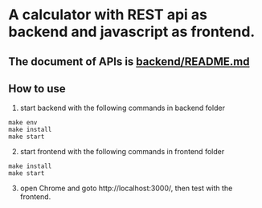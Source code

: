 # A calculator with REST api as backend and javascript as frontend.

## The document of APIs is [backend/README.md](https://github.com/lidgen/calculator/blob/master/backend/README.md)

## How to use

1. start backend with the following commands in backend folder
```
make env
make install
make start
```

2. start frontend with the following commands in frontend folder
```
make install
make start
```

3. open Chrome and goto http://localhost:3000/, then test with the frontend.
